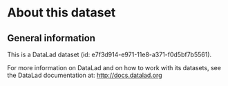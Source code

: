 # About this dataset

## General information

This is a DataLad dataset (id: e7f3d914-e971-11e8-a371-f0d5bf7b5561).

For more information on DataLad and on how to work with its datasets,
see the DataLad documentation at: http://docs.datalad.org
